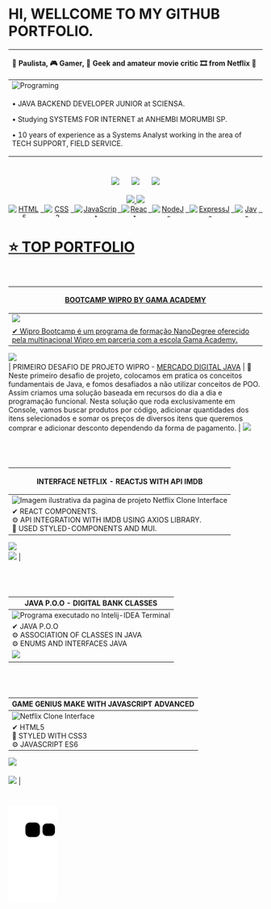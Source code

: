 # HI, WELLCOME TO MY GITHUB PORTFOLIO.

| **<p align="left"> 🔭 Paulista, 🎮 Gamer, 🖖 Geek and amateur movie critic 🎞 from Netflix 🍿</p>** |
| ------------------- |
| <img alt="Programing" width="65%" src="https://user-images.githubusercontent.com/10172471/147827954-19ecac00-2001-4599-9373-63d3d69e6c4f.gif"> |
| <p align="left"> • JAVA BACKEND DEVELOPER JUNIOR at SCIENSA.</p><p align="left"> • Studying SYSTEMS FOR INTERNET at ANHEMBI MORUMBI SP.</p><p align="left"> • 10 years of experience as a Systems Analyst working in the area of ​​TECH SUPPORT, FIELD SERVICE.</p> | 
  
#

<div  style="display: inline_block" align='center'>
<a href="https://instagram.com/jefersonrgomes" target="_blank"><img src="https://img.shields.io/badge/-Instagram-%23E4405F?style=for-the-badge&logo=instagram&logoColor=white" width="135" target="_blank"></a> <span>&nbsp;&nbsp;&nbsp;&nbsp;</span> <a href="https://www.linkedin.com/in/jefersonribeirogomes" target="_blank"><img src="https://img.shields.io/badge/-LinkedIn-%230077B5?style=for-the-badge&logo=linkedin&logoColor=white"  width="135" target="_blank"></a> <span>&nbsp;&nbsp;&nbsp;&nbsp;</span>  <a href="https://discord.gg/jeferson.rgomes#5396" target="_blank"><img src="https://img.shields.io/badge/Discord-7289DA?style=for-the-badge&logo=discord&logoColor=white"  width="135" target="_blank"></a> 
</div> 

<br />

<div style="display: inline_block" align='center'>
  <a href="https://beacons.ai/jefersonrgomes">
  <img height="150" src="https://github-readme-stats.vercel.app/api?username=jefersonrgomes&show_icons=true&theme=dracula&include_all_commits=true&count_private=true"/> <img height="150" src="https://github-readme-stats.vercel.app/api/top-langs/?username=jefersonrgomes&layout=compact&langs_count=16&theme=dracula"/>
</div>
  
<div style="display: inline_block" align='center'>
</div>  
<div align="center" style="display: flex"><br>  
<img align="center" alt="HTML5" height="25" src="https://img.shields.io/badge/HTML5-E34F26?style=for-the-badge&logo=html5&logoColor=white">
<span>&nbsp;&nbsp;</span>
<img align="center" alt="CSS3" height="25" src="https://img.shields.io/badge/CSS3-1572B6?style=for-the-badge&logo=css3&logoColor=white">
<span>&nbsp;&nbsp;</span>  
<img align="center" alt="JavaScript" height="25"  src="https://img.shields.io/badge/JavaScript-F7DF1E?style=for-the-badge&logo=javascript&logoColor=black">
<span>&nbsp;&nbsp;</span> 
<img align="center" alt="React" height="25"  src="https://img.shields.io/badge/React-20232A?style=for-the-badge&logo=react&logoColor=61DAFB">
<span>&nbsp;&nbsp;</span>
<img align="center" alt="NodeJs" height="25"  src="https://img.shields.io/badge/Node.js-339933?style=for-the-badge&logo=nodedotjs&logoColor=white">
<span>&nbsp;&nbsp;</span> 
<img align="center" alt="ExpressJs" height="25"  src="https://img.shields.io/badge/Express.js-000000?style=for-the-badge&logo=express&logoColor=white">
<span>&nbsp;&nbsp;</span> 
<img align="center" alt="Java"  height="25" src="https://img.shields.io/badge/Java-ED8B00?style=for-the-badge&logo=java&logoColor=white">
<span>&nbsp;&nbsp;</span> 
</div>
  
# ⭐ TOP PORTFOLIO 
<br/>    

| <p>**BOOTCAMP WIPRO BY GAMA ACADEMY**</p> |  
| ------------------- |  
| <img width="65%" src="https://user-images.githubusercontent.com/10172471/161387225-133ffff6-70fe-4158-b371-920b5f79f58b.png"> |
| ✔ Wipro Bootcamp é um programa de formação NanoDegree oferecido pela multinacional Wipro em parceria com a escola Gama Academy.<br/> 
<a href="https://github.com/jefersonrgomes/Java-Wipro-Bootcamp"><img src="https://img.shields.io/badge/GitHub-100000?style=for-the-badge&logo=github&logoColor=white" height="25" target="_blank"></a><br/>
| PRIMEIRO DESAFIO DE PROJETO WIPRO - <a href="https://github.com/jefersonrgomes/Java-Wipro-Bootcamp/tree/master/src/main/java/aula03/atividades">MERCADO DIGITAL JAVA</a>
| 🛒 Neste primeiro desafio de projeto, colocamos em pratica os conceitos fundamentais de Java, e fomos desafiados a não utilizar conceitos de POO. Assim criamos uma solução baseada em recursos do dia a dia e programação funcional. Nesta solução que roda exclusivamente em Console, vamos buscar produtos por código, adicionar quantidades dos itens selecionados e somar os preços de diversos itens que queremos comprar e adicionar desconto dependendo da forma de pagamento.
| <img width="40%" src="https://user-images.githubusercontent.com/10172471/161419717-58c7b625-e30c-4ac0-a5a0-0aba39b9e0be.png">
 
#
  
<br />  
  
  
| <p>**INTERFACE NETFLIX - REACTJS WITH API IMDB**</p> |  
| ------------------- |
| <img alt="Imagem ilustrativa da pagina de projeto Netflix Clone Interface" width="65%" src="https://user-images.githubusercontent.com/10172471/140009531-374b26f3-b6e1-4621-8778-a5ec39eb920a.png"> |
| ✔ REACT COMPONENTS.<br/>⚙ API INTEGRATION WITH IMDB USING AXIOS LIBRARY.<br/>🎨 USED STYLED-COMPONENTS AND MUI.<br/> 
<a href="https://github.com/jefersonrgomes/NetflixCloneReactJs"><img src="https://img.shields.io/badge/GitHub-100000?style=for-the-badge&logo=github&logoColor=white" height="25" target="_blank"></a><br/> 
<a href="https://netflix-clone-react-js-taupe.vercel.app/" target="_blank"><img src="https://user-images.githubusercontent.com/10172471/148669545-d84d8d40-5b04-46dd-9598-b0cff9770ef0.png" height="25" target="_blank"></a> |  

#
  
<br />
  
| **JAVA P.O.O - DIGITAL BANK CLASSES** |
| ------------------- |
|  <img alt="Programa executado no Intelij-IDEA Terminal" src="https://user-images.githubusercontent.com/10172471/150661444-6aceee25-0f52-47e7-a001-7e47879748f1.png"> |
| ✔ JAVA P.O.O<br/> ⚙ ASSOCIATION OF CLASSES IN JAVA<br/> ⚙ ENUMS AND INTERFACES JAVA<br/>  
<a href="https://github.com/jefersonrgomes/desafio-dio-banco/blob/master/README.md" target="_blank"><img src="https://img.shields.io/badge/GitHub-100000?style=for-the-badge&logo=github&logoColor=white" height="25" target="_blank"></a> | 

#
<br/>  

| **GAME GENIUS MAKE WITH JAVASCRIPT ADVANCED** | 
| ------------------- | 
| <img alt="Netflix Clone Interface"  width="65%" src="https://user-images.githubusercontent.com/10172471/151708382-d0f5d504-71e0-4096-83ca-cd8e39debb13.png"> | 
| ✔ HTML5<br/> 🎨 STYLED WITH CSS3<br/> ⚙ JAVASCRIPT ES6<br/>  
<a href="https://github.com/jefersonrgomes/dio-genius-game" target="_blank"><img src="https://img.shields.io/badge/GitHub-100000?style=for-the-badge&logo=github&logoColor=white" height="25" target="_blank"></a><br/>  
<a href="https://dio-genius-game.vercel.app/" target="_blank"><img src="https://user-images.githubusercontent.com/10172471/148669545-d84d8d40-5b04-46dd-9598-b0cff9770ef0.png" height="25" target="_blank"></a> |
 
#  
  
![Snake animation](https://github.com/jefersonrgomes/jefersonrgomes/blob/output/github-contribution-grid-snake.svg)

#  
 
 
